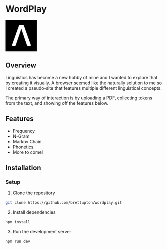 # WordPlay

<img src="./public/images/delta.png" alt="Logo" width="100"/>

## Overview

Linguistics has become a new hobby of mine and I wanted to explore that by creating it visually. A browser seemed like the naturally solution to me so I created a pseudo-site that features multiple different linguistical concepts. 

The primary way of interaction is by uploading a PDF, collecting tokens from the text, and showing off the features below.

## Features

- Frequency
- N-Gram
- Markov Chain
- Phonetics
- More to come!

## Installation

### Setup

1. Clone the repository

```sh
git clone https://github.com/brettupton/wordplay.git
```

2. Install dependencies
```sh
npm install
```

3. Run the development server
```sh
npm run dev
```
